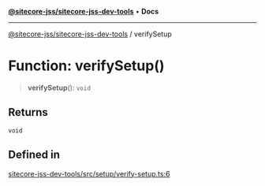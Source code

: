[**@sitecore-jss/sitecore-jss-dev-tools**](../README.md) • **Docs**

***

[@sitecore-jss/sitecore-jss-dev-tools](../README.md) / verifySetup

# Function: verifySetup()

> **verifySetup**(): `void`

## Returns

`void`

## Defined in

[sitecore-jss-dev-tools/src/setup/verify-setup.ts:6](https://github.com/Sitecore/jss/blob/89250cb6aff62e727af20469a4fd43db5c3c8052/packages/sitecore-jss-dev-tools/src/setup/verify-setup.ts#L6)
